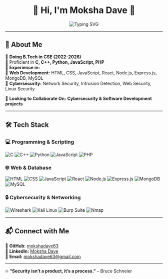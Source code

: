 <h1 align="center">🚀 Hi, I'm Moksha Dave 🌟</h1>

<p align="center">
  <img src="https://readme-typing-svg.demolab.com?font=Fira+Code&size=22&duration=3000&pause=1000&color=37F7F7&center=true&vCenter=true&width=900&height=80&lines=Cybersecurity+Enthusiast+%7C+Developer+%7C+Tech+Explorer;Passionate+about+Network+Security+%7C+Intrusion+Detection+Systems" alt="Typing SVG" />
</p>

---

## 🚀 About Me  
🔹 **Doing B.Tech in CSE (2022-2026)**  
🔹 Proficient in **C, C++, Python, JavaScript, PHP**  
🔹 **Experience in:**  
🔹 **Web Development:** HTML, CSS, JavaScript, React, Node.js, Express.js, MongoDB, MySQL  
🔹 **Cybersecurity:** Network Security, Intrusion Detection, Web Security, Linux Security   

🔹 **Looking to Collaborate On:** **Cybersecurity & Software Development projects**  

---

## 🛠 Tech Stack  
### **💻 Programming & Scripting**
![C](https://img.shields.io/badge/-C-00599C?style=flat&logo=c&logoColor=white)
![C++](https://img.shields.io/badge/-C++-00599C?style=flat&logo=c%2B%2B&logoColor=white)
![Python](https://img.shields.io/badge/-Python-3776AB?style=flat&logo=python&logoColor=white)
![JavaScript](https://img.shields.io/badge/-JavaScript-F7DF1E?style=flat&logo=javascript&logoColor=black)
![PHP](https://img.shields.io/badge/-PHP-777BB4?style=flat&logo=php&logoColor=white)

### **🌐 Web & Database**
![HTML](https://img.shields.io/badge/-HTML5-E34F26?style=flat&logo=html5&logoColor=white)
![CSS](https://img.shields.io/badge/-CSS3-1572B6?style=flat&logo=css3&logoColor=white)
![JavaScript](https://img.shields.io/badge/-JavaScript-F7DF1E?style=flat&logo=javascript&logoColor=black)
![React](https://img.shields.io/badge/-React-61DAFB?style=flat&logo=react&logoColor=white)
![Node.js](https://img.shields.io/badge/-Node.js-339933?style=flat&logo=node.js&logoColor=white)
![Express.js](https://img.shields.io/badge/-Express.js-000000?style=flat&logo=express&logoColor=white)
![MongoDB](https://img.shields.io/badge/-MongoDB-47A248?style=flat&logo=mongodb&logoColor=white)
![MySQL](https://img.shields.io/badge/-MySQL-4479A1?style=flat&logo=mysql&logoColor=white)

### **🔒 Cybersecurity & Networking**
![Wireshark](https://img.shields.io/badge/-Wireshark-1679A7?style=flat&logo=wireshark&logoColor=white)
![Kali Linux](https://img.shields.io/badge/-Kali_Linux-557C94?style=flat&logo=kali-linux&logoColor=white)
![Burp Suite](https://img.shields.io/badge/-Burp_Suite-FF8000?style=flat&logo=burp-suite&logoColor=white)
![Nmap](https://img.shields.io/badge/-Nmap-0042A5?style=flat&logo=nmap&logoColor=white)

---

## 📬 Connect with Me  
🔗 **GitHub:** [mokshadave63](https://github.com/mokshadave63)  
🔗 **LinkedIn:** [Moksha Dave](https://www.linkedin.com/in/moksha-dave/)  
📧 **Email:** [mokshadave63@gmail.com](mailto:mokshadave63@gmail.com)


---

🔥 **“Security isn’t a product, it’s a process.”** – Bruce Schneier  
